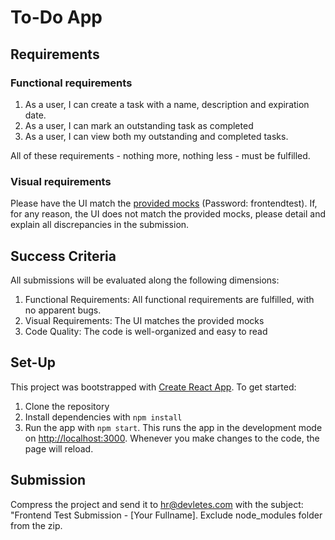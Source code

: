 # To-Do App

## Requirements

### Functional requirements

1. As a user, I can create a task with a name, description and expiration date.
2. As a user, I can mark an outstanding task as completed
3. As a user, I can view both my outstanding and completed tasks.

All of these requirements - nothing more, nothing less - must be fulfilled.

### Visual requirements

Please have the UI match the [provided mocks](https://www.figma.com/design/GgFIHrOIyo7iLGSX41xwVQ/Frontend-Test?node-id=0-1&t=UA8DnNs9nXg20Zuq-1) (Password: frontendtest). If, for any reason, the UI does not match the provided mocks, please detail and explain all discrepancies in the submission.

## Success Criteria

All submissions will be evaluated along the following dimensions:

1. Functional Requirements: All functional requirements are fulfilled, with no apparent bugs.
2. Visual Requirements: The UI matches the provided mocks
3. Code Quality: The code is well-organized and easy to read

## Set-Up

This project was bootstrapped with [Create React App](https://github.com/facebook/create-react-app). To get started:

1. Clone the repository
2. Install dependencies with `npm install`
3. Run the app with `npm start`. This runs the app in the development mode on [http://localhost:3000](http://localhost:3000). Whenever you make changes to the code, the page will reload.

## Submission

Compress the project and send it to [hr@devletes.com](mailto:hr@devletes.com) with the subject: "Frontend Test Submission - [Your Fullname]. Exclude node_modules folder from the zip.
